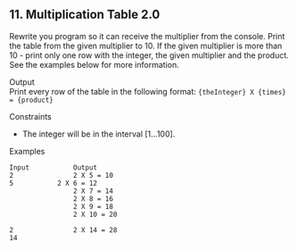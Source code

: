 ## 11. Multiplication Table 2.0

Rewrite you program so it can receive the multiplier from the console. Print the table from the given multiplier to 10. If the given multiplier is more than 10 - print only one row with the integer, the given multiplier and the product. See the examples below for more information.

Output<br>
Print every row of the table in the following format: 
`{theInteger} X {times} = {product}`

Constraints
- The integer will be in the interval [1…100].

Examples

```
Input	        Output		
2               2 X 5 = 10
5	        2 X 6 = 12
                2 X 7 = 14
                2 X 8 = 16
                2 X 9 = 18
                2 X 10 = 20	
                
2               2 X 14 = 28
14	
```

